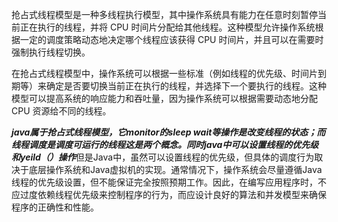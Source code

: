 抢占式线程模型是一种多线程执行模型，其中操作系统具有能力在任意时刻暂停当前正在执行的线程，并将 CPU 时间片分配给其他线程。这种模型允许操作系统根据一定的调度策略动态地决定哪个线程应该获得 CPU 时间片，并且可以在需要时强制执行线程切换。

在抢占式线程模型中，操作系统可以根据一些标准（例如线程的优先级、时间片到期等）来确定是否要切换当前正在执行的线程，并选择下一个要执行的线程。这种模型可以提高系统的响应能力和吞吐量，因为操作系统可以根据需要动态地分配 CPU 资源给不同的线程。

***java属于抢占式线程模型，它monitor的sleep wait等操作是改变线程的状态；而线程调度是调度可运行的线程这是两个概念。同时java中可以设置线程的优先级和yeild（）操作***但是Java中，虽然可以设置线程的优先级，但具体的调度行为取决于底层操作系统和Java虚拟机的实现。通常情况下，操作系统会尽量遵循Java线程的优先级设置，但不能保证完全按照预期工作。因此，在编写应用程序时，不应过度依赖线程优先级来控制程序的行为，而应设计良好的算法和并发模型来确保程序的正确性和性能。